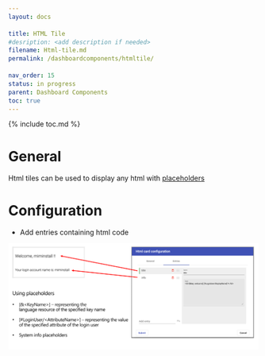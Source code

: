 ```yaml
---
layout: docs

title: HTML Tile
#desription: <add description if needed>
filename: Html-tile.md
permalink: /dashboardcomponents/htmltile/

nav_order: 15
status: in progress
parent: Dashboard Components
toc: true
---
```


{% include toc.md %}



# General

Html tiles can be used to display any html with [placeholders](/uisettings/placeholders/)

# Configuration

- Add entries containing html code

![images_html_tile.png](/img/images_html_tile-fb8a1447-214b-4166-9cc0-7abbbcbf83c5.png)
